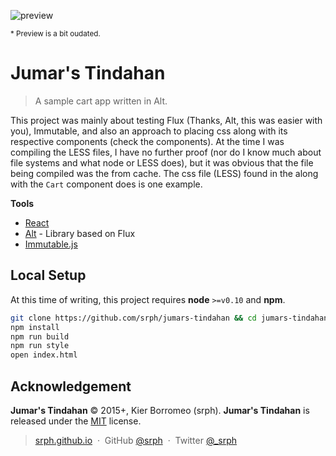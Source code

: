 ![preview](https://cloud.githubusercontent.com/assets/5093058/7192515/d6907e40-e4c8-11e4-9ba3-751befb3da8e.gif)

<sup>\* Preview is a bit oudated.</sup>

# Jumar's Tindahan
> A sample cart app written in Alt.

This project was mainly about testing Flux (Thanks, Alt, this was easier with you), Immutable, and also an approach to placing css along with its respective components (check the components). At the time I was compiling the LESS files, I have no further proof (nor do I know much about file systems and what node or LESS does), but it was obvious that the file being compiled was the from cache. The css file (LESS) found in the along with the `Cart` component does is one example. 

**Tools**

- [React](https://facebook.github.io/react)
- [Alt](https://alt.js.org) - Library based on Flux
- [Immutable.js](https://facebook.github.io/immutable-js)

## Local Setup

At this time of writing, this project requires **node** `>=v0.10` and **npm**.

```bash
git clone https://github.com/srph/jumars-tindahan && cd jumars-tindahan
npm install
npm run build
npm run style
open index.html
```

## Acknowledgement

**Jumar's Tindahan** © 2015+, Kier Borromeo (srph). **Jumar's Tindahan** is released under the [MIT](mit-license.org) license.

> [srph.github.io](http://srph.github.io) &nbsp;&middot;&nbsp;
> GitHub [@srph](https://github.com/srph) &nbsp;&middot;&nbsp;
> Twitter [@_srph](https://twitter.com/_srph)
